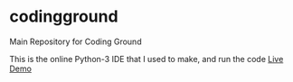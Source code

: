 # codingground
Main Repository for Coding Ground

This is the online Python-3 IDE that I used to make, and run the code
<a href="http://tpcg.io/FhcO0o" target="_blank">Live Demo</a>
